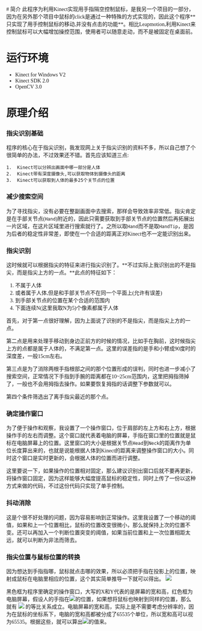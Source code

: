 <font face='微软雅黑'>
# 简介
此程序为利用Kinect实现用手指隔空控制鼠标，是我另一个项目的一部分，因为在另外那个项目中鼠标的click是通过一种特殊的方式实现的，因此这个程序**只实现了用手控制鼠标的移动,并没有点击的功能**。相比Leapmotion,利用Kinect来控制鼠标可以大幅增加操控范围，使用者可以随意走动，而不是被固定在桌面前。

# 运行环境
- Kinect for Windows V2
- Kinect SDK 2.0
- OpenCV 3.0

# 原理介绍

### 指尖识别基础

程序的核心在于指尖识别，我发现网上关于指尖识别的资料不多，所以自己想了个很简单的办法，不过效果还不错。首先应该知道三点:

    1.  Kinect可以分辨出画面中哪一部分是人体
    2.  Kinect带有深度摄像头,可以获取物体到摄像头的距离
    3.  Kinect可以获取到人体的最多25个关节点的位置
    
### 减少搜索空间

为了寻找指尖，没有必要在整副画面中去搜索，那样会导致效率非常低。指尖肯定是在手部关节点(`Hand`)附近的，因此只需要获取到手部关节点的位置然后再拓展出一片区域，在这片区域里进行搜索就行了。之所以取`Hand`而不是取`HandTip`，是因为后者的稳定性非常差，即使在一个合适的距离正对Kinect也不一定能识别出来。
    
### 指尖识别

这时候就可以根据指尖的特征来进行指尖识别了。**不过实际上我识别出的不是指尖，而是指尖上方的一点。**此点的特征如下：

1. 不属于人体
2. 或者属于人体,但是和手部关节点不在同一个平面上(允许有误差)
3. 到手部关节点的位置在某个合适的范围内
4. 下面连续N(这里我取N为5)个像素都属于人体

首先，对于第一点很好理解，因为上面说了识别的不是指尖，而是指尖上方的一点。

第二点是用来处理手移动到身边正前方的时候的情况，比如手在胸前，这时候指尖上方的点都是属于人体的，不满足第一点。这里的误差指的是手和小臂成90度时的深度差，一般15cm左右。

第三点是为了消除两根手指根部之间的那个位置形成的误判，同时也进一步减小了搜索空间，正常情况下手指到手腕的距离都在10~25cm范围内，这里把拇指筛掉了，一般也不会用拇指去操作。如果要恢复拇指的话调整下参数就可以。

第四个条件筛选出了离手指尖最近的那个点。

### 确定操作窗口

为了便于操作和观察，我设置了一个操作窗口，位于肩部的左上方和右上方，根据操作手的左右而调整。这个窗口就代表着电脑的屏幕，手指在窗口里的位置就是鼠标在电脑屏幕上的位置。这里窗口的大小是根据关节点`Head`到`Neck`的距离作为单位长度算出来的，也就是说能根据人体到Kinect的距离来调整操作窗口的大小。同时这个窗口是实时更新的，会根据人体的位置而进行调整。

这里要说一下，如果操作的位置相对固定，那么建议识别出窗口后就不要再更新，将操作窗口固定，因为这样能够大幅度提高鼠标的稳定性，同时上传了一份以这种方式来做的代码，不过这份代码只实现了单手控制。

### 抖动消除

这是个很不好处理的问题，因为容易影响到正常操作。这里我设置了一个移动的阈值，如果和上一个位置相比，鼠标的位置改变很微小，那么就保持上次的位置不变。还可以再加入一个判断位置突变的阈值，如果当前位置和上一次位置相距太远，就可以判断为非法而筛去。

### 指尖位置与鼠标位置的转换

因为想达到手指指哪，鼠标就点击哪的效果，所以必须把手指在投影上的位置，映射成鼠标在电脑里相应的位置，这个其实简单推导一下就可以得出。
    ![](http://images.cnblogs.com/cnblogs_com/xz816111/786501/o_fsadfwefwe.PNG)
    
黑色框为程序里确定的操作窗口，大写的X和Y代表的是屏幕的宽和高，红色框为电脑屏幕，假设人的手指在![](http://images.cnblogs.com/cnblogs_com/xz816111/786501/o_x1y1.gif)的位置，如果想将鼠标也映射到同样的位置，那么就有 ![](http://images.cnblogs.com/cnblogs_com/xz816111/786501/o_tbgxfs.gif) 的等比关系成立。电脑屏幕的宽和高，实际上是不需要考虑分辨率的，因为在鼠标的坐标系下，电脑的宽和高都被分成了65535个单位，所以宽和高可以视为65535。根据这些，就可以算出![](http://images.cnblogs.com/cnblogs_com/xz816111/786501/o_x2y2.gif)的值来。

<br/><br/><br/><br/><font/>
